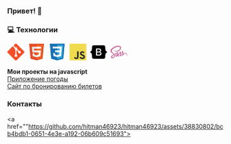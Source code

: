 ### Привет! 👋

### 💻 Технологии <br>
<div>
  <img src="https://github.com/devicons/devicon/blob/master/icons/git/git-original.svg" title="git" alt="git" width="40" height="40"/>&nbsp
  <img src="https://github.com/devicons/devicon/blob/master/icons/html5/html5-original.svg" title="html5" alt="html5" width="40" height="40"/>&nbsp
  <img src="https://github.com/devicons/devicon/blob/master/icons/css3/css3-original.svg" title="css" alt="css" width="40" height="40"/>&nbsp
  <img src="https://github.com/devicons/devicon/blob/master/icons/javascript/javascript-original.svg" title="javascript" alt="javascript" width="40" height="40"/>&nbsp
<img src="https://github.com/devicons/devicon/blob/master/icons/bootstrap/bootstrap-plain.svg" title ="bootstrap" alt="bootstrap" width="40" height="40"/>&nbsp
  <img src="https://github.com/devicons/devicon/blob/master/icons/sass/sass-original.svg" title="sass/scss" alt="sass/scss" width="40" height="40"/>&nbsp;
 
  <!-- <img src="https://github.com/devicons/devicon/blob/master/icons/redux/redux-original.svg" title="redux" alt="redux" width="40" height="40"/>&nbsp; -->
</div>

<b>Мои проекты на javascript </b> <br>
[Приложение погоды](https://github.com/hitman46923/Weather-App) <br>
[Сайт по бронированию билетов](https://github.com/hitman46923/js-cp-diploma-edited)

### Контакты

<a href=""https://github.com/hitman46923/hitman46923/assets/38830802/bcb4bdb1-0651-4e3e-a192-06b609c51693"></a>



